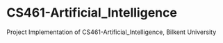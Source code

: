 # CS461-Artificial_Intelligence
 Project Implementation of CS461-Artificial_Intelligence, Bilkent University
